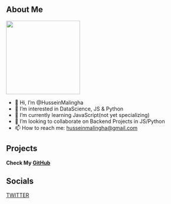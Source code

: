 ## About Me

<img height="200" src="https://avatars.githubusercontent.com/u/19469697?v=4https://files.document360.io/filename/folder/subfolder/imagename.png"/>

- 👋 Hi, I’m @HusseinMalingha
- 👀 I’m interested in DataScience, JS & Python
- 🌱 I’m currently learning JavaScript(not yet specializing)
- 💞️ I’m looking to collaborate on Backend Projects in JS/Python
- 📫 How to reach me: [husseinmalingha@gmail.com](mailto:husseinmalingha@gmail.com)

## Projects

**Check My [GitHub](https://github.com/HusseinMalingha)** 

## Socials

[TWITTER](https:x.com/hm_osep)
